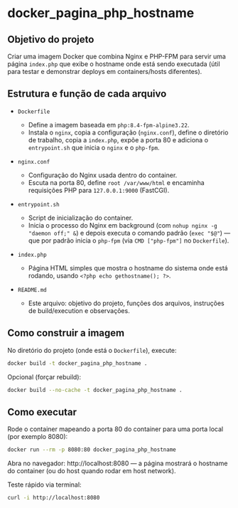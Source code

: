 # docker_pagina_php_hostname

## Objetivo do projeto

Criar uma imagem Docker que combina Nginx e PHP-FPM para servir uma página `index.php` que exibe o hostname onde está sendo executada (útil para testar e demonstrar deploys em containers/hosts diferentes).

## Estrutura e função de cada arquivo

- `Dockerfile`
  - Define a imagem baseada em `php:8.4-fpm-alpine3.22`.
  - Instala o `nginx`, copia a configuração (`nginx.conf`), define o diretório de trabalho, copia a `index.php`, expõe a porta 80 e adiciona o `entrypoint.sh` que inicia o `nginx` e o `php-fpm`.

- `nginx.conf`
  - Configuração do Nginx usada dentro do container.
  - Escuta na porta 80, define `root /var/www/html` e encaminha requisições PHP para `127.0.0.1:9000` (FastCGI).

- `entrypoint.sh`
  - Script de inicialização do container.
  - Inicia o processo do Nginx em background (com `nohup nginx -g "daemon off;" &`) e depois executa o comando padrão (`exec "$@"`) — que por padrão inicia o `php-fpm` (via `CMD ["php-fpm"]` no `Dockerfile`).

- `index.php`
  - Página HTML simples que mostra o hostname do sistema onde está rodando, usando `<?php echo gethostname(); ?>`.

- `README.md`
  - Este arquivo: objetivo do projeto, funções dos arquivos, instruções de build/execution e observações.

## Como construir a imagem

No diretório do projeto (onde está o `Dockerfile`), execute:

```bash
docker build -t docker_pagina_php_hostname .
```

Opcional (forçar rebuild):

```bash
docker build --no-cache -t docker_pagina_php_hostname .
```

## Como executar

Rode o container mapeando a porta 80 do container para uma porta local (por exemplo 8080):

```bash
docker run --rm -p 8080:80 docker_pagina_php_hostname
```

Abra no navegador: http://localhost:8080 — a página mostrará o hostname do container (ou do host quando rodar em host network).

Teste rápido via terminal:

```bash
curl -i http://localhost:8080
```
